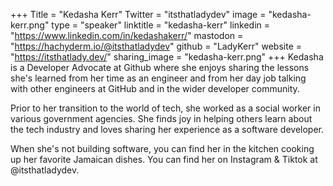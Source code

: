 +++
Title = "Kedasha Kerr"
Twitter = "itsthatladydev"
image = "kedasha-kerr.png"
type = "speaker"
linktitle = "kedasha-kerr"
linkedin = "https://www.linkedin.com/in/kedashakerr/"
mastodon = "https://hachyderm.io/@itsthatladydev"
github = "LadyKerr"
website = "https://itsthatlady.dev/"
sharing_image = "kedasha-kerr.png"
+++
Kedasha is a Developer Advocate at Github where she enjoys sharing the lessons she's learned from her time as an engineer and from her day job talking with other engineers at GitHub and in the wider developer community.

Prior to her transition to the world of tech, she worked as a social worker in various government agencies. She finds joy in helping others learn about the tech industry and loves sharing her experience as a software developer.  

When she's not building software, you can find her in the kitchen cooking up her favorite Jamaican dishes. You can find her on Instagram & Tiktok at @itsthatladydev.
